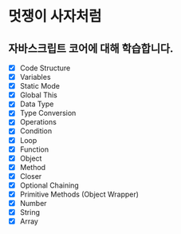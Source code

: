 # 멋쟁이 사자처럼
## 자바스크립트 코어에 대해 학습합니다.

- [x] Code Structure
- [x] Variables
- [x] Static Mode
- [x] Global This
- [x] Data Type
- [x] Type Conversion
- [x] Operations
- [x] Condition
- [x] Loop
- [x] Function
- [x] Object
- [x] Method
- [x] Closer
- [x] Optional Chaining
- [x] Primitive Methods (Object Wrapper)
- [x] Number
- [x] String
- [x] Array